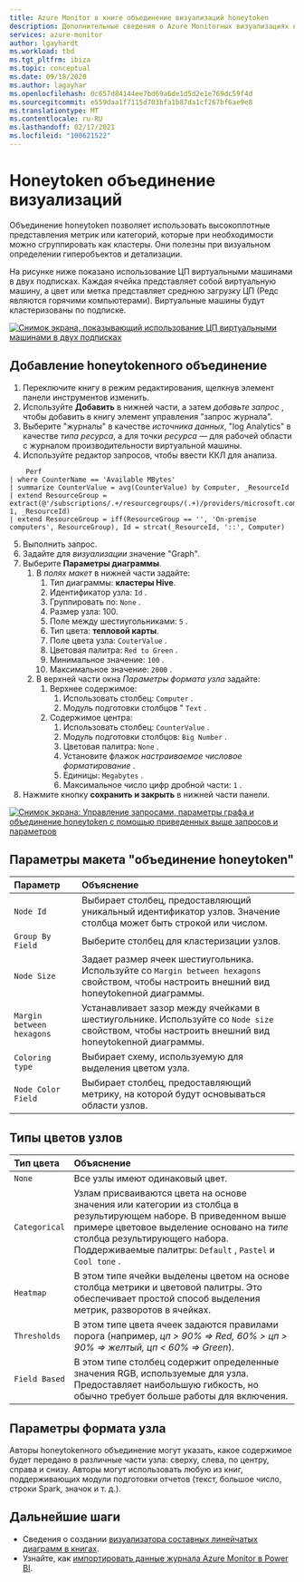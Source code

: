 ```yaml
---
title: Azure Monitor в книге объединение визуализаций honeytoken
description: Дополнительные сведения о Azure Monitorных визуализациях в книге honeytoken.
services: azure-monitor
author: lgayhardt
ms.workload: tbd
ms.tgt_pltfrm: ibiza
ms.topic: conceptual
ms.date: 09/18/2020
ms.author: lagayhar
ms.openlocfilehash: 0c657d84144ee7bd69a6de1d5d2e1e769dc59f4d
ms.sourcegitcommit: e559daa1f7115d703bfa1b87da1cf267bf6ae9e8
ms.translationtype: MT
ms.contentlocale: ru-RU
ms.lasthandoff: 02/17/2021
ms.locfileid: "100621522"
---
```

# <a name="honey-comb-visualizations"></a>Honeytoken объединение визуализаций

Объединение honeytoken позволяет использовать высокоплотные представления метрик или категорий, которые при необходимости можно сгруппировать как кластеры. Они полезны при визуальном определении гиперобъектов и детализации.

На рисунке ниже показано использование ЦП виртуальными машинами в двух подписках. Каждая ячейка представляет собой виртуальную машину, а цвет или метка представляет среднюю загрузку ЦП (Редс являются горячими компьютерами). Виртуальные машины будут кластеризованы по подписке.

[![Снимок экрана, показывающий использование ЦП виртуальными машинами в двух подписках](.\media\workbooks-honey-comb\cpu-example.png)](.\media\workbooks-honey-comb\cpu-example.png#lightbox)

## <a name="adding-a-honey-comb"></a>Добавление honeytokenного объединение

1. Переключите книгу в режим редактирования, щелкнув элемент панели инструментов изменить.
2. Используйте **Добавить**  в нижней части, а затем *добавьте запрос* , чтобы добавить в книгу элемент управления "запрос журнала".
3. Выберите "журналы" в качестве *источника данных*, "log Analytics" в качестве *типа ресурса*, а для точки *ресурса* — для рабочей области с журналом производительности виртуальной машины.
4. Используйте редактор запросов, чтобы ввести ККЛ для анализа.

```kusto
    Perf
| where CounterName == 'Available MBytes'
| summarize CounterValue = avg(CounterValue) by Computer, _ResourceId
| extend ResourceGroup = extract(@'/subscriptions/.+/resourcegroups/(.+)/providers/microsoft.compute/virtualmachines/.+', 1, _ResourceId)
| extend ResourceGroup = iff(ResourceGroup == '', 'On-premise computers', ResourceGroup), Id = strcat(_ResourceId, '::', Computer)
```

5. Выполнить запрос.
6. Задайте для *визуализации* значение "Graph".
7. Выберите **Параметры диаграммы**.
    1. В *полях макет* в нижней части задайте:
        1. Тип диаграммы: **кластеры Hive**.
        2. Идентификатор узла: `Id` .
        3. Группировать по: `None` .
        4. Размер узла: 100.
        5. Поле между шестиугольниками: `5` .
        6. Тип цвета: **тепловой карты**.
        7. Поле цвета узла: `CouterValue` .
        8. Цветовая палитра: `Red to Green` .
        9. Минимальное значение: `100` .
        10. Максимальное значение: `2000` .
    2. В верхней части окна *Параметры формата узла* задайте:
        1. Верхнее содержимое:
            1. Использовать столбец: `Computer` .
            2. Модуль подготовки столбцов " `Text` .
        9. Содержимое центра:
            1. Использовать столбец: `CounterValue` .
            2. Модуль подготовки столбцов: `Big Number` .
            3. Цветовая палитра: `None` .
            4. Установите флажок *настраиваемое числовое форматирование* .
            5. Единицы: `Megabytes` .
            6. Максимальное число цифр дробной части: `1` .
8. Нажмите кнопку **сохранить и закрыть** в нижней части панели.

[![Снимок экрана: Управление запросами, параметры графа и объединение honeytoken с помощью приведенных выше запросов и параметров](.\media\workbooks-honey-comb\available-memory.png)](.\media\workbooks-honey-comb\available-memory.png#lightbox)

## <a name="honey-comb-layout-settings"></a>Параметры макета "объединение honeytoken"

| Параметр | Объяснение |
|:------------- |:-------------|
| `Node Id` | Выбирает столбец, предоставляющий уникальный идентификатор узлов. Значение столбца может быть строкой или числом. |
| `Group By Field` | Выберите столбец для кластеризации узлов. |
| `Node Size` | Задает размер ячеек шестиугольника. Используйте со `Margin between hexagons` свойством, чтобы настроить внешний вид honeytokenной диаграммы. |
| `Margin between hexagons` | Устанавливает зазор между ячейками в шестиугольнике. Используйте со `Node size` свойством, чтобы настроить внешний вид honeytokenной диаграммы. |
| `Coloring type` | Выбирает схему, используемую для выделения цветом узла. |
| `Node Color Field` | Выбирает столбец, предоставляющий метрику, на которой будут основываться области узлов. |

## <a name="node-coloring-types"></a>Типы цветов узлов

| Тип цвета | Объяснение |
|:------------- |:-------------|
| `None` | Все узлы имеют одинаковый цвет. |
| `Categorical` | Узлам присваиваются цвета на основе значения или категории из столбца в результирующем наборе. В приведенном выше примере цветовое выделение основано на _типе_ столбца результирующего набора. Поддерживаемые палитры: `Default` , `Pastel` и `Cool tone` .  |
| `Heatmap` | В этом типе ячейки выделены цветом на основе столбца метрики и цветовой палитры. Это обеспечивает простой способ выделения метрик, разворотов в ячейках. |
| `Thresholds` | В этом типе цвета ячеек задаются правилами порога (например, _цп > 90% => Red, 60% > цп > 90% => желтый, цп < 60% => Green_). |
| `Field Based` | В этом типе столбец содержит определенные значения RGB, используемые для узла. Предоставляет наибольшую гибкость, но обычно требует больше работы для включения.  |
      
## <a name="node-format-settings"></a>Параметры формата узла

Авторы honeytokenного объединение могут указать, какое содержимое будет передано в различные части узла: сверху, слева, по центру, справа и снизу. Авторы могут использовать любую из книг, поддерживающих модули подготовки отчетов (текст, большое число, строки Spark, значок и т. д.).

## <a name="next-steps"></a>Дальнейшие шаги

- Сведения о создании [визуализатора составных линейчатых диаграмм в книгах](workbooks-composite-bar.md).
- Узнайте, как [импортировать данные журнала Azure Monitor в Power BI](../platform/powerbi.md).
